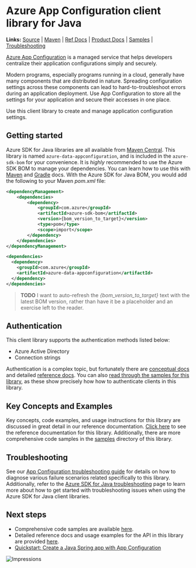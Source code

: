 # Azure App Configuration client library for Java

**Links:** [Source][source_code] | [Maven][maven_package] | [Ref Docs][api_documentation] | [Product Docs][product_docs] | [Samples][samples] | [Troubleshooting](TROUBLESHOOTING.md)

[Azure App Configuration][product_docs] is a managed service that helps developers centralize their application configurations simply and securely.

Modern programs, especially programs running in a cloud, generally have many components that are distributed in nature. Spreading configuration settings across these components can lead to hard-to-troubleshoot errors during an application deployment. Use App Configuration to store all the settings for your application and secure their accesses in one place.

Use this client library to create and manage application configuration settings.

## Getting started

Azure SDK for Java libraries are all available from [Maven Central][maven_package]. This library is named `azure-data-appconfiguration`, and is included in the `azure-sdk-bom` for your convenience. It is *highly* recommended to use the Azure SDK BOM to manage your dependencies. You can learn how to use this with [Maven][learn_maven] and [Gradle][learn_gradle] docs. With the Azure SDK for Java BOM, you would add the following to your Maven *pom.xml* file:

```xml
<dependencyManagement>
    <dependencies>
        <dependency>
            <groupId>com.azure</groupId>
            <artifactId>azure-sdk-bom</artifactId>
            <version>{bom_version_to_target}</version>
            <type>pom</type>
            <scope>import</scope>
        </dependency>
    </dependencies>
</dependencyManagement>

<dependencies>
  <dependency>
    <groupId>com.azure</groupId>
    <artifactId>azure-data-appconfiguration</artifactId>
  </dependency>
</dependencies>
```

> **TODO** I want to auto-refresh the *{bom_version_to_target}* text with the latest BOM version, rather than have it be a placeholder and an exercise left to the reader.

## Authentication

This client library supports the authentication methods listed below:

* Azure Active Directory
* Connection strings

Authentication is a complex topic, but fortunately there are [conceptual docs][azure_identity_concepts] and detailed [reference docs][azure_identity_ref_docs]. You can also [read through the samples for this library][samples], as these show precisely how how to authenticate clients in this library.

## Key Concepts and Examples

Key concepts, code examples, and usage instructions for this library are discussed in great detail in our reference documentation. [Click here][api_documentation] to see the reference documentation for this library. Additionally, there are more comprehensive code samples in the [samples][samples] directory of this library.

## Troubleshooting

See our [App Configuration troubleshooting guide](TROUBLESHOOTING.md) for details on how to diagnose various failure scenarios related specifically to this library. Additionally, refer to the [Azure SDK for Java troubleshooting][troubleshooting-guide] page to learn more about how to get started with troubleshooting issues when using the Azure SDK for Java client libraries.

## Next steps

* Comprehensive code samples are available [here][samples].
* Detailed reference docs and usage examples for the API in this library are provided [here][api_documentation].
* [Quickstart: Create a Java Spring app with App Configuration][spring_quickstart]

<!-- LINKS -->
[api_documentation]: https://learn.microsoft.com/java/api/com.azure.data.appconfiguration
[azure_identity]: https://github.com/Azure/azure-sdk-for-java/tree/main/sdk/identity/azure-identity
[azure_identity_concepts]: https://learn.microsoft.com/azure/developer/java/sdk/identity
[azure_identity_ref_docs]: https://learn.microsoft.com/java/api/com.azure.identity
[learn_maven]: https://learn.microsoft.com/azure/developer/java/sdk/get-started-maven
[learn_gradle]: https://learn.microsoft.com/azure/developer/java/sdk/get-started-gradle
[maven_package]: https://central.sonatype.com/artifact/com.azure/azure-data-appconfiguration/1.4.3
[product_docs]: https://docs.microsoft.com/azure/azure-app-configuration
[samples]: https://github.com/Azure/azure-sdk-for-java/blob/main/sdk/appconfiguration/azure-data-appconfiguration/src/samples
[source_code]: https://github.com/Azure/azure-sdk-for-java/blob/main/sdk/appconfiguration/azure-data-appconfiguration/src
[spring_quickstart]: https://docs.microsoft.com/azure/azure-app-configuration/quickstart-java-spring-app
[troubleshooting-guide]: ../other/TROUBLESHOOTING.md
![Impressions](https://azure-sdk-impressions.azurewebsites.net/api/impressions/azure-sdk-for-java%2Fsdk%2Fappconfiguration%2Fazure-data-appconfiguration%2FREADME.png)
